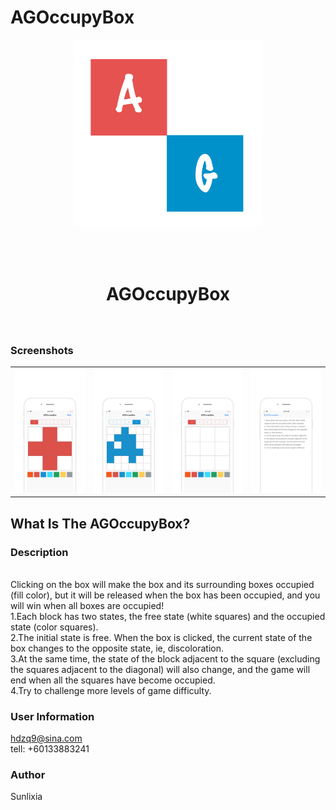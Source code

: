 
AGOccupyBox
======


<div align="center">
<img width=300 src="https://raw.githubusercontent.com/Sunlixia111/AGOccupyBox/master/Image/3.JPG">

<br> <br>

<h1> AGOccupyBox </h1>
<h3> </h3></div>

<br>


### Screenshots

<table align="center" border="0">

<tr>
<td> <img src="https://raw.githubusercontent.com/Sunlixia111/AGOccupyBox/master/Image/1.JPG"> </td>
<td> <img src="https://raw.githubusercontent.com/Sunlixia111/AGOccupyBox/master/Image/2.JPG"> </td>
<td> <img src="https://raw.githubusercontent.com/Sunlixia111/AGOccupyBox/master/Image/33.JPG"> </td>
<td> <img src="https://raw.githubusercontent.com/Sunlixia111/AGOccupyBox/master/Image/4.JPG"> </td>
</tr>

<tr>

</tr>


</table>

## What Is The  AGOccupyBox?

### Description
<br>
Clicking on the box will make the box and its surrounding boxes occupied (fill color), but it will be released when the box has been occupied, and you will win when all boxes are occupied!

<br>
1.Each block has two states, the free state (white squares) and the occupied state (color squares).
<br>
2.The initial state is free. When the box is clicked, the current state of the box changes to the opposite state, ie, discoloration.
<br>
3.At the same time, the state of the block adjacent to the square (excluding the squares adjacent to the diagonal) will also change, and the game will end when all the squares have become occupied.
<br>
4.Try to challenge more levels of game difficulty.


### User Information
hdzq9@sina.com
<br>
tell: +60133883241
### Author
Sunlixia
